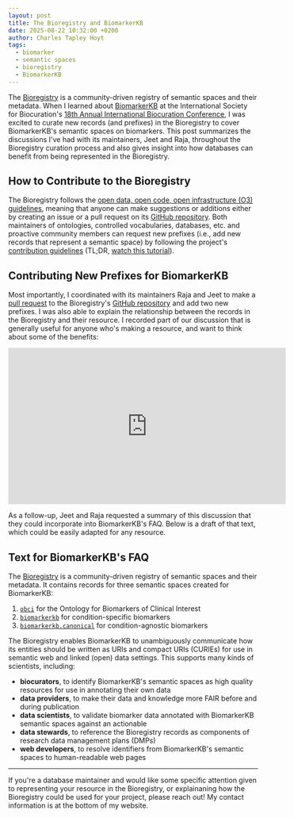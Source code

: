 ```yaml
---
layout: post
title: The Bioregistry and BiomarkerKB
date: 2025-08-22 10:32:00 +0200
author: Charles Tapley Hoyt
tags:
  - biomarker
  - semantic spaces
  - bioregistry
  - BiomarkerKB
---
```


The [Bioregistry](https://bioregistry.io) is a community-driven registry of
semantic spaces and their metadata. When I learned about
[BiomarkerKB](https://biomarkerkb.org) at the International Society for
Biocuration's
[18th Annual International Biocuration Conference](https://www.stowers.org/events/biocuration2025),
I was excited to curate new records (and prefixes) in the Bioregistry to cover
BiomarkerKB's semantic spaces on biomarkers. This post summarizes the
discussions I've had with its maintainers, Jeet and Raja, throughout the
Bioregistry curation process and also gives insight into how databases can
benefit from being represented in the Bioregistry.

## How to Contribute to the Bioregistry

The Bioregistry follows the
[open data, open code, open infrastructure (O3) guidelines](https://www.nature.com/articles/s41597-024-03406-w),
meaning that anyone can make suggestions or additions either by creating an
issue or a pull request on its
[GitHub repository](https://github.com/biopragmatics/bioregistry). Both
maintainers of ontologies, controlled vocabularies, databases, etc. and
proactive community members can request new prefixes (i.e., add new records that
represent a semantic space) by following the project's
[contribution guidelines](https://github.com/biopragmatics/bioregistry/blob/main/docs/CONTRIBUTING.md#content-contribution)
(TL;DR, [watch this tutorial](https://www.youtube.com/watch?v=e-I6rcV2_BE)).

## Contributing New Prefixes for BiomarkerKB

Most importantly, I coordinated with its maintainers Raja and Jeet to make a
[pull request](https://github.com/biopragmatics/bioregistry/pull/1527) to the
Bioregistry's [GitHub repository](https://github.com/biopragmatics/bioregistry)
and add two new prefixes. I was also able to explain the relationship between
the records in the Bioregistry and their resource. I recorded part of our
discussion that is generally useful for anyone who's making a resource, and want
to think about some of the benefits:

<iframe width="560" height="315" src="https://www.youtube.com/embed/Of1mH_uSBpc?si=mPp_3r_9fUgq22Mp" title="YouTube video player" frameborder="0" allow="accelerometer; autoplay; clipboard-write; encrypted-media; gyroscope; picture-in-picture; web-share" referrerpolicy="strict-origin-when-cross-origin" allowfullscreen></iframe>

As a follow-up, Jeet and Raja requested a summary of this discussion that they
could incorporate into BiomarkerKB's FAQ. Below is a draft of that text, which
could be easily adapted for any resource.

## Text for BiomarkerKB's FAQ

The [Bioregistry](https://bioregistry.io) is a community-driven registry of
semantic spaces and their metadata. It contains records for three semantic
spaces created for BiomarkerKB:

1. [`obci`](https://bioregistry.io/obci) for the Ontology for Biomarkers of
   Clinical Interest
2. [`biomarkerkb`](https://bioregistry.io/biomarkerkb) for condition-specific
   biomarkers
3. [`biomarkerkb.canonical`](https://bioregistry.io/biomarkerkb.canonical) for
   condition-agnostic biomarkers

The Bioregistry enables BiomarkerKB to unambiguously communicate how its
entities should be written as URIs and compact URIs (CURIEs) for use in semantic
web and linked (open) data settings. This supports many kinds of scientists,
including:

- **biocurators**, to identify BiomarkerKB's semantic spaces as high quality
  resources for use in annotating their own data
- **data providers**, to make their data and knowledge more FAIR before and
  during publication
- **data scientists**, to validate biomarker data annotated with BiomarkerKB
  semantic spaces against an actionable
- **data stewards**, to reference the Bioregistry records as components of
  research data management plans (DMPs)
- **web developers**, to resolve identifiers from BiomarkerKB's semantic spaces
  to human-readable web pages

---

If you're a database maintainer and would like some specific attention given to
representing your resource in the Bioregistry, or explainaning how the
Bioregistry could be used for your project, please reach out! My contact
information is at the bottom of my website.
